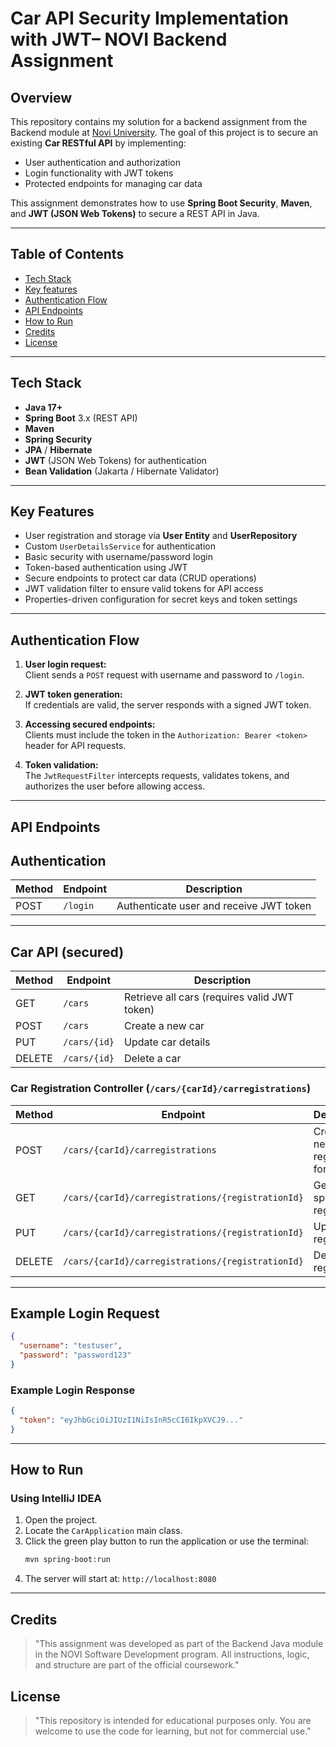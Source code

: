 # Car API Security Implementation with JWT– NOVI Backend Assignment

## Overview

This repository contains my solution for a backend assignment from the Backend module at [Novi University](https://www.novi.nl).
The goal of this project is to secure an existing **Car RESTful API** by implementing:

- User authentication and authorization
- Login functionality with JWT tokens
- Protected endpoints for managing car data

This assignment demonstrates how to use **Spring Boot Security**, **Maven**, and **JWT (JSON Web Tokens)** to secure a REST API in Java.

---

## Table of Contents

- [Tech Stack](#tech-stack)
- [Key features](#key-features)
- [Authentication Flow](#authentication-flow)
- [API Endpoints](#api-endpoints)
- [How to Run](#how-to-run)
- [Credits](#credits)
- [License](#license)

---

## Tech Stack

- **Java 17+**
- **Spring Boot** 3.x (REST API)
- **Maven**
- **Spring Security**
- **JPA** / **Hibernate**
- **JWT** (JSON Web Tokens) for authentication
- **Bean Validation** (Jakarta / Hibernate Validator)


---

## Key Features

- User registration and storage via **User Entity** and **UserRepository**
- Custom `UserDetailsService` for authentication
- Basic security with username/password login
- Token-based authentication using JWT
- Secure endpoints to protect car data (CRUD operations)
- JWT validation filter to ensure valid tokens for API access
- Properties-driven configuration for secret keys and token settings

---

## Authentication Flow

1. **User login request:**  
   Client sends a `POST` request with username and password to `/login`.

2. **JWT token generation:**  
   If credentials are valid, the server responds with a signed JWT token.

3. **Accessing secured endpoints:**  
   Clients must include the token in the `Authorization: Bearer <token>` header for API requests.

4. **Token validation:**  
   The `JwtRequestFilter` intercepts requests, validates tokens, and authorizes the user before allowing access.

___

## API Endpoints

## Authentication

| Method | Endpoint | Description                              |
|--------|----------|------------------------------------------|
| POST   | `/login` | Authenticate user and receive JWT token  |

---

## Car API (secured)

| Method | Endpoint        | Description                                   |
|--------|-----------------|-----------------------------------------------|
| GET    | `/cars`         | Retrieve all cars (requires valid JWT token)  |
| POST   | `/cars`         | Create a new car                              |
| PUT    | `/cars/{id}`    | Update car details                            |
| DELETE | `/cars/{id}`    | Delete a car                                  |


### Car Registration Controller (`/cars/{carId}/carregistrations`)
| Method | Endpoint                                                      | Description                         |
|--------|---------------------------------------------------------------|-------------------------------------|
| POST   | `/cars/{carId}/carregistrations`                              | Create a new registration for car   |
| GET    | `/cars/{carId}/carregistrations/{registrationId}`             | Get a specific registration         |
| PUT    | `/cars/{carId}/carregistrations/{registrationId}`             | Update a registration               |
| DELETE | `/cars/{carId}/carregistrations/{registrationId}`             | Delete a registration               |

---

## Example Login Request

```json
{
  "username": "testuser",
  "password": "password123"
}
```

### Example Login Response

```json
{
  "token": "eyJhbGciOiJIUzI1NiIsInR5cCI6IkpXVCJ9..."
}
```
---
## How to Run

### Using IntelliJ IDEA

1. Open the project.
2. Locate the `CarApplication` main class.
3. Click the green play️ button to run the application or use the terminal:
    ```bash
    mvn spring-boot:run
   ```
4. The server will start at: `http://localhost:8080`

---

## Credits
> "This assignment was developed as part of the Backend Java module in the NOVI Software Development program. All instructions, logic, and structure are part of the official coursework."

## License
> "This repository is intended for educational purposes only. You are welcome to use the code for learning, but not for commercial use."